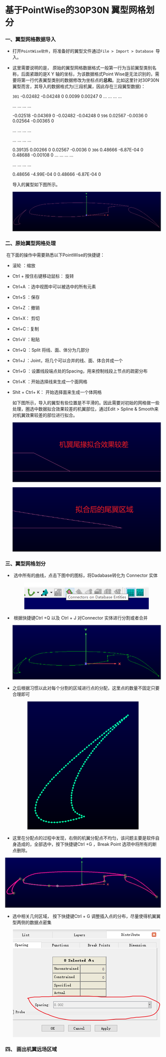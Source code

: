 # 基于PointWise的30P30N 翼型网格划分



### 一、翼型网格数据导入

* 打开`PointWise软件`，将准备好的翼型文件通过`File > Import > Database `导入。

* 这里需要说明的是， 原始的翼型网格数据格式一般第一行为当前翼型类别名称，后面紧跟的是X Y 轴的坐标，为该数据格式Point Wise是无法识别的，需要将第一行代表翼型类别的数据修改为坐标点的**总和**。比如这里针对30P30N翼型而言，其导入的数据格式为(三段机翼，因此存在三段翼型数据)：

  `301`
  -0.02482	-0.04248	0
  0.0099	0.00247	0
  ... ... ... ...

  ... ... ... ...

  -0.02518	-0.04369	0
  -0.02482	-0.04248	0
  `596`
  0.02567	-0.0036	0
  0.02564	-0.00365	0

  ... ... ... ...

  ... ... ... ...

  0.39135	0.00266	0
  0.02567	-0.0036	0
  `306`
  0.48666	-6.87E-04	0
  0.48688	-0.00108	0
  ... ... ... ...

  ... ... ... ...

  0.48656	-4.99E-04	0
  0.48666	-6.87E-04	0

  导入的翼型如下图所示。

  <p align="center">
      <img src="./images/30p30_1.png"/>
  </p>

### 二、原始翼型网格处理

​		在下面的操作中需要熟悉以下PointWise的快捷键：

  * 滚轮 ：缩放

  * Ctrl + 按住右键移动鼠标： 旋转

  * Ctrl+A ：选中视图中可以被选中的所有元素

  * Ctrl+S ：保存

  * Ctrl+Z ：撤销

  * Ctrl+X： 剪切

  * Ctrl+C：复制

  * Ctrl+V ：粘贴

  * Ctrl+Q ：Split 将线、面、体分为几部分

  * Ctrl+J  ：Joint，将几个可以合并的线、面、体合并成一个

  * Ctrl+G ：设置线段端点处的Spacing，用来控制线段上节点的疏密分布

  * Ctrl+K  ：开始选择线来生成一个面网格

  * Shit + Ctrl+ K： 开始选择面来生成一个体网格

    如下图所示，导入的翼型有些位置是不平滑的。因此需要对初始的网格做一些处理，圈选中数据拟合效果较差的机翼部位，通过Edit > Spline & Smooth来对机翼效果较差的部位进行拟合。

    <p align="center">
        <img src="./images/30p30_2.png" />
    </p>

    <p align="center">
        <img src="./images/30p30_3.png"/>
    </p>

### 三、翼型网格划分

* ​	选中所有的曲线，点击下图中的图标，将Dadabase转化为 Connector 实体

  <p align="center">
      <img src="./images/30p30_4.png"/>
  </p>

* ​    根据快捷键Ctrl +Q 以及 Ctrl + J 对Connector 实体进行分割或者合并

  <p align="center">
      <img src="./images/30p30_5.png"/>
  </p>

*    之后根据习惯以此对每个分割的区域进行点的分配，这里点的数量不固定只要合理即可

  <p align="center">
      <img src="./images/30p30_6.png"/>
  </p>

*  这里在分配点的过程中发现，右侧的机翼分配点不均匀，该问题主要是软件自身造成的，全部选中，按下快捷键Ctrl +G ，Break Point 选项中将所有的断点删除。

  <p align="center">
      <img src="./images/30p30_7.png"/>
  </p>

   * 选中相关几何区域， 按下快捷键Ctrl + G 调整插入点的分布，尽量使得机翼翼型两侧的数据点密集

     <p align="center">
         <img src="./images/30p30_8.png"/>
     </p>

### 四、 画出机翼远场区域







